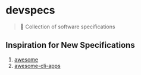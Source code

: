 # devspecs

> :memo: Collection of software specifications 

## Inspiration for New Specifications

1. [awesome](https://github.com/sindresorhus/awesome)
1. [awesome-cli-apps](https://github.com/agarrharr/awesome-cli-apps)